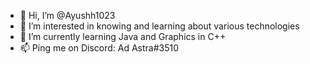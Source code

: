 - 👋 Hi, I’m @Ayushh1023
- 👀 I’m interested in knowing and learning about various technologies
- 🌱 I’m currently learning Java and Graphics in C++
- 📫 Ping me on Discord: Ad Astra#3510
<!---
Ayushh1023/Ayushh1023 is a ✨ special ✨ repository because its `README.md` (this file) appears on your GitHub profile.
You can click the Preview link to take a look at your changes.
--->
